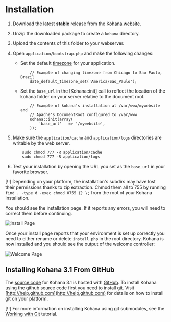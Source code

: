 # Installation

1. Download the latest **stable** release from the [Kohana website](http://kohanaframework.org/).
2. Unzip the downloaded package to create a `kohana` directory.
3. Upload the contents of this folder to your webserver.
4. Open `application/bootstrap.php` and make the following changes:
	- Set the default [timezone](http://php.net/timezones) for your application.

		~~~
			// Example of changing timezone from Chicago to Sao Paulo, Brazil
			date_default_timezone_set('America/Sao_Paulo');
		~~~
		
	- Set the `base_url` in the [Kohana::init] call to reflect the location of the kohana folder on your server relative to the document root.
		
		~~~
			// Example of kohana's installation at /var/www/mywebsite and
			// Apache's DocumentRoot configured to /var/www
			Kohana::init(array(
				'base_url'   => '/mywebsite',
			));
		~~~

6. Make sure the `application/cache` and `application/logs` directories are writable by the web server.

	~~~
		sudo chmod 777 -R application/cache
		sudo chmod 777 -R application/logs
	~~~

7. Test your installation by opening the URL you set as the `base_url` in your favorite browser.

[!!] Depending on your platform, the installation's subdirs may have lost their permissions thanks to zip extraction. Chmod them all to 755 by running `find . -type d -exec chmod 0755 {} \;` from the root of your Kohana installation.

You should see the installation page. If it reports any errors, you will need to correct them before continuing.

![Install Page](install.png "Example of install page")

Once your install page reports that your environment is set up correctly you need to either rename or delete `install.php` in the root directory. Kohana is now installed and you should see the output of the welcome controller:

![Welcome Page](welcome.png "Example of welcome page")

## Installing Kohana 3.1 From GitHub

The [source code](http://github.com/kohana/kohana) for Kohana 3.1 is hosted with [GitHub](http://github.com).  To install Kohana using the github source code first you need to install git.  Visit [http://help.github.com](http://help.github.com) for details on how to install git on your platform.

[!!] For more information on installing Kohana using git submodules, see the [Working with Git](tutorials/git) tutorial.